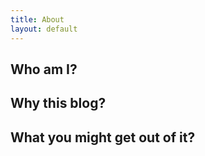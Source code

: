 ```yaml
---
title: About
layout: default
---
```



## Who am I?

## Why this blog?

## What you might get out of it?
